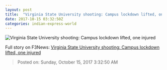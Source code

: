 ```yaml
---
layout: post
title:  "Virginia State University shooting: Campus lockdown lifted, one injured"
date: 2017-10-15 03:32:50Z
categories: indian-express-world
---
```


![Virginia State University shooting: Campus lockdown lifted, one injured](http://images.indianexpress.com/2017/09/breaking7593.jpg?w=759)




Full story on F3News: [Virginia State University shooting: Campus lockdown lifted, one injured](http://www.f3nws.com/n/GzEtJH)

> Posted on: Sunday, October 15, 2017 3:32:50 AM
